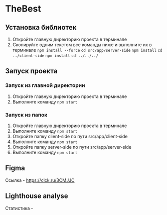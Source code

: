 # TheBest

## Установка библиотек
1. Откройте главную директорию проекта в терминале
2. Скопируйте одним текстом все команды ниже и выполните их в терминале
`npm install --force`
`cd src/app/server-side`
`npm install`
`cd ../client-side`
`npm install`
`cd ../../../`

## Запуск проекта
### Запуск из главной директории
1. Откройте главную директорию проекта в терминале
2. Выполните команду `npm start`
### Запуск из папок
1. Откройте главную директорию проекта в терминале
2. Выполните команду `npm start`
3. Откройте папку client-side по пути src/app/client-side
4. Выполните команду `npm start`
5. Откройте папку server-side по пути src/app/server-side
6. Выполните команду `npm start`
## Figma
Ссылка - https://clck.ru/3CMJJC
## Lighthouse analyse
Статистика - 
